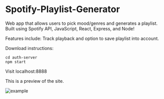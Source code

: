 # Spotify-Playlist-Generator

Web app that allows users to pick mood/genres and generates a playlist. Built using Spotify API, JavaScript, React, Express, and Node! 

Features include: Track playback and option to save playlist into account.

Download instructions:

```
cd auth-server
npm start
```
Visit localhost:8888

This is a preview of the site.

![example](https://user-images.githubusercontent.com/32408688/58453565-7bcb8880-80d0-11e9-9111-287af5c8d33a.png)
